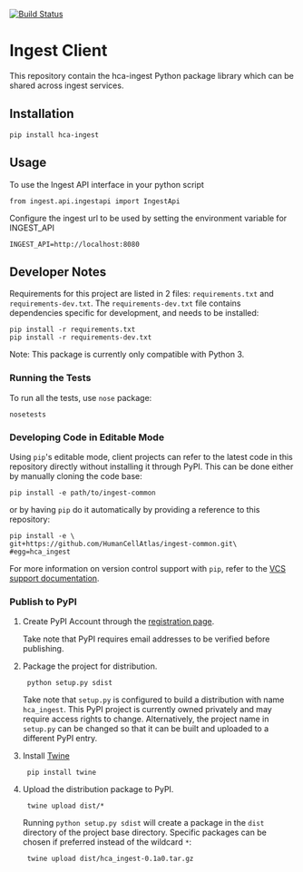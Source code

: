 [![Build Status](https://travis-ci.org/HumanCellAtlas/ingest-common.svg?branch=master)](https://travis-ci.org/HumanCellAtlas/ingest-common)

# Ingest Client

This repository contain the hca-ingest Python package library which can be shared across ingest services.

## Installation

    pip install hca-ingest

## Usage
To use the Ingest API interface in your python script 

    from ingest.api.ingestapi import IngestApi

Configure the ingest url to be used by setting the environment variable for INGEST_API
    
    INGEST_API=http://localhost:8080

## Developer Notes

Requirements for this project are listed in 2 files: `requirements.txt` and `requirements-dev.txt`.
The `requirements-dev.txt` file contains dependencies specific for development, and needs to be 
installed:

    pip install -r requirements.txt
    pip install -r requirements-dev.txt
    

Note: This package is currently only compatible with Python 3. 

### Running the Tests

To run all the tests, use `nose` package:

    nosetests
    
### Developing Code in Editable Mode

Using `pip`'s editable mode, client projects can refer to the latest code in this repository 
directly without installing it through PyPI. This can be done either by manually cloning the code
base:

    pip install -e path/to/ingest-common

or by having `pip` do it automatically by providing a reference to this repository:

    pip install -e \
    git+https://github.com/HumanCellAtlas/ingest-common.git\
    #egg=hca_ingest
    
For more information on version control support with `pip`, refer to the [VCS
support documentation](https://pip.pypa.io/en/stable/reference/pip_install/#vcs-support).

### Publish to PyPI

1. Create PyPI Account through the [registration page](https://pypi.org/account/register/).
    
   Take note that PyPI requires email addresses to be verified before publishing.

2. Package the project for distribution.
 
        python setup.py sdist
        
    Take note that `setup.py` is configured to build a distribution with name `hca_ingest`.
    This PyPI project is currently owned privately and may require access rights to change. 
    Alternatively, the project name in `setup.py` can be changed so that it can be built and
    uploaded to a different PyPI entry.
    
3. Install [Twine](https://pypi.org/project/twine/)

        pip install twine        
    
4. Upload the distribution package to PyPI. 

        twine upload dist/*
        
    Running `python setup.py sdist` will create a package in the `dist` directory of the project
    base directory. Specific packages can be chosen if preferred instead of the wildcard `*`:
    
        twine upload dist/hca_ingest-0.1a0.tar.gz


